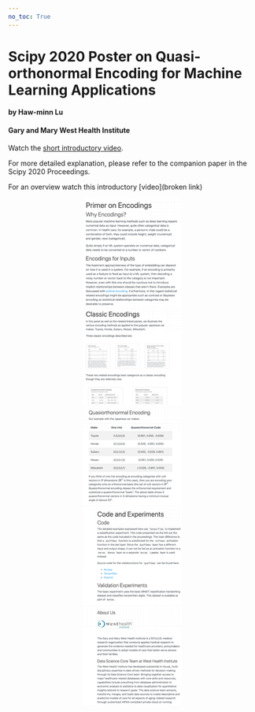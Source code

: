 ```yaml
---
no_toc: True
---
```

# Scipy 2020 Poster on Quasi-orthonormal Encoding for Machine Learning Applications

#### by Haw-minn Lu
#### Gary and Mary West Health Institute

Watch the [short introductory video](https://videos.whidsc.net/SciPy2020/qo_poster.mp4).

For more detailed explanation, please refer to the companion paper in the Scipy 2020 Proceedings.

For an overview watch this introductory [video](broken link)

<div class="row">
  <div class="col-md-4" align="center">
    <a href="introduction">
      <img src="tn_primer.png" alt="Primer on Encoding" />
    </a>
  </div>	  
  <div class="col-md-4" align="center">
    <a href="encodings">
      <img src="tn_encodings.png" alt="Classic Encodings" />
    </a>
  </div>
  <div class="col-md-4" align="center">
    <a href="encoding_quasiorthonormal">
      <img src="tn_encoding_qoe.png" alt="Quasiorthonormal Encodings" />
    </a>
  </div>
</div>
<div class="row">
  <div class="col-md-6" align="center">
    <a href="experiments">
      <img src="tn_experiments.png" alt="Primer on Encoding" />
    </a>
  </div>	  
  <div class="col-md-6" align="center">
    <a href="about_us">
      <img src="tn_aboutus.png" alt="About Us" />
      </a>
  </div>
</div>

